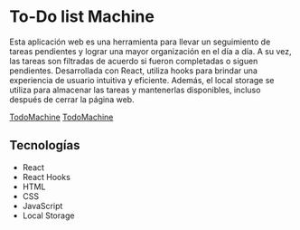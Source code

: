 # To-Do list Machine

Esta aplicación web es una herramienta para llevar un seguimiento de tareas pendientes y lograr una mayor organización en el día a día. A su vez, las tareas son filtradas de acuerdo si fueron completadas o siguen pendientes. Desarrollada con React, utiliza hooks para brindar una experiencia de usuario intuitiva y eficiente. Además, el local storage se utiliza para almacenar las tareas y mantenerlas disponibles, incluso después de cerrar la página web.

[TodoMachine](https://raw.githubusercontent.com/JoseCortezz25/todo-list-machine/master/screenshot.png)
[TodoMachine](https://raw.githubusercontent.com/JoseCortezz25/todo-list-machine/master/screenshot2.png)

## Tecnologías

- React
- React Hooks
- HTML
- CSS
- JavaScript
- Local Storage
